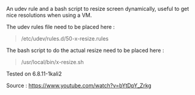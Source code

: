 An udev rule and a bash script to resize screen dynamically, useful to get nice resolutions when using a VM.

The udev rules file need to be placed here :
> /etc/udev/rules.d/50-x-resize.rules

The bash script to do the actual resize need to be placed here :
> /usr/local/bin/x-resize.sh

Tested on 6.8.11-1kali2

Source :
https://www.youtube.com/watch?v=bYtDpY_Zrkg
